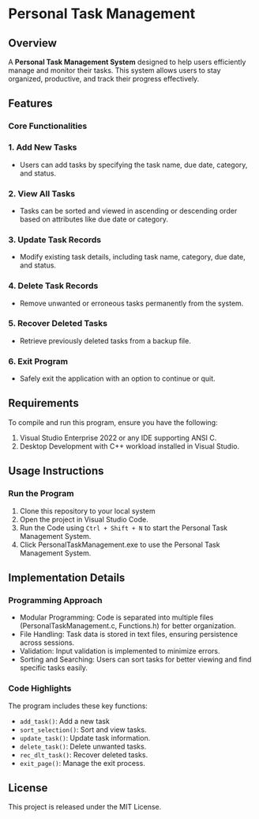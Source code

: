 # Personal Task Management

## Overview
A **Personal Task Management System** designed to help users efficiently manage and monitor their tasks. This system allows users to stay organized, productive, and track their progress effectively.

## Features
### Core Functionalities
### 1. Add New Tasks
- Users can add tasks by specifying the task name, due date, category, and status.

### 2. View All Tasks
- Tasks can be sorted and viewed in ascending or descending order based on attributes like due date or category.

### 3. Update Task Records
- Modify existing task details, including task name, category, due date, and status.

### 4. Delete Task Records
- Remove unwanted or erroneous tasks permanently from the system.

### 5. Recover Deleted Tasks
- Retrieve previously deleted tasks from a backup file.

### 6. Exit Program
- Safely exit the application with an option to continue or quit.

## Requirements
To compile and run this program, ensure you have the following:
1. Visual Studio Enterprise 2022 or any IDE supporting ANSI C.
2. Desktop Development with C++ workload installed in Visual Studio.

## Usage Instructions
### Run the Program
1. Clone this repository to your local system
2. Open the project in Visual Studio Code.
3. Run the Code using `Ctrl + Shift + N` to start the Personal Task Management System.
4. Click PersonalTaskManagement.exe to use the Personal Task Management System.

## Implementation Details
### Programming Approach
- Modular Programming: Code is separated into multiple files (PersonalTaskManagement.c, Functions.h) for better organization.
- File Handling: Task data is stored in text files, ensuring persistence across sessions.
- Validation: Input validation is implemented to minimize errors.
- Sorting and Searching: Users can sort tasks for better viewing and find specific tasks easily.

### Code Highlights
The program includes these key functions:
- `add_task()`: Add a new task
- `sort_selection()`: Sort and view tasks.
- `update_task()`: Update task information.
- `delete_task()`: Delete unwanted tasks.
- `rec_dlt_task()`: Recover deleted tasks.
- `exit_page()`: Manage the exit process.

## License
This project is released under the MIT License.
